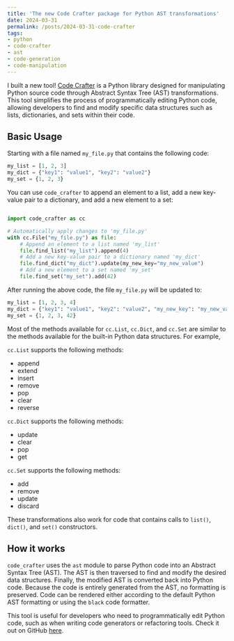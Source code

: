 ```yaml
---
title: 'The new Code Crafter package for Python AST transformations'
date: 2024-03-31
permalink: /posts/2024-03-31-code-crafter
tags:
- python
- code-crafter
- ast
- code-generation
- code-manipulation
---
```


I built a new tool! [Code Crafter](https://github.com/bendichter/code-crafter) is a Python library designed for manipulating Python source code through Abstract Syntax Tree (AST) transformations. This tool simplifies the process of programmatically editing Python code, allowing developers to find and modify specific data structures such as lists, dictionaries, and sets within their code.

## Basic Usage

Starting with a file named `my_file.py` that contains the following code:

```python
my_list = [1, 2, 3]
my_dict = {"key1": "value1", "key2": "value2"}
my_set = {1, 2, 3}
```

You can use `code_crafter` to append an element to a list, add a new key-value pair to a dictionary, and add a new element to a set:

```python

import code_crafter as cc

# Automatically apply changes to 'my_file.py'
with cc.File("my_file.py") as file:
    # Append an element to a list named 'my_list'
    file.find_list("my_list").append(4)
    # Add a new key-value pair to a dictionary named 'my_dict'
    file.find_dict("my_dict").update(my_new_key="my_new_value")
    # Add a new element to a set named 'my_set'
    file.find_set("my_set").add(42)
```

After running the above code, the file `my_file.py` will be updated to:

```python
my_list = [1, 2, 3, 4]
my_dict = {"key1": "value1", "key2": "value2", "my_new_key": "my_new_value"}
my_set = {1, 2, 3, 42}
```

Most of the methods available for `cc.List`, `cc.Dict`, and `cc.Set` are similar to the methods available for the built-in Python data structures. For example,

`cc.List` supports the following methods:
* append
* extend
* insert
* remove
* pop
* clear
* reverse

`cc.Dict` supports the following methods:
* update
* clear
* pop
* get

`cc.Set` supports the following methods:
* add
* remove
* update
* discard

These transformations also work for code that contains calls to `list()`, `dict()`, and `set()` constructors.


## How it works
`code_crafter` uses the `ast` module to parse Python code into an Abstract Syntax Tree (AST). The AST is then traversed to find and modify the desired data structures. Finally, the modified AST is converted back into Python code. Because the code is entirely generated from the AST, no formatting is preserved. Code can be rendered either according to the default Python AST formatting or using the `black` code formatter.

This tool is useful for developers who need to programmatically edit Python code, such as when writing code generators or refactoring tools. Check it out on GitHub [here](https://github.com/bendichter/code-crafter).


